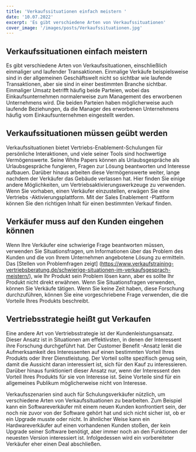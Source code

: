 ```yaml
---
title: 'Verkaufssituationen einfach meistern '
date: '10.07.2022'
excerpt: 'Es gibt verschiedene Arten von Verkaufssituationen'
cover_image: '/images/posts/Verkaufssituationen.jpg'
---
```

## Verkaufssituationen einfach meistern

Es gibt verschiedene Arten von Verkaufssituationen, einschließlich einmaliger und laufender Transaktionen. Einmalige Verkäufe beispielsweise sind in der allgemeinen Geschäftswelt nicht so sichtbar wie laufende Transaktionen, aber sie sind in einer bestimmten Branche sichtbar. Einmaliger Umsatz betrifft häufig beide Parteien, wobei das Einkaufsunternehmen normalerweise zum Management des erworbenen Unternehmens wird. Die beiden Parteien haben möglicherweise auch laufende Beziehungen, da die Manager des erworbenen Unternehmens häufig vom Einkaufsunternehmen eingestellt werden.

## Verkaufssituationen müssen geübt werden

Verkaufssituationen bietet Vertriebs-Enablement-Schulungen für persönliche Interaktionen, und viele seiner Tools sind hochwertige Vermögenswerte. Seine White Papers können als Urlaubsgespräche als Urlaubsgespräche fungieren, Fragen zur Lösung beantworten und Interesse aufbauen. Darüber hinaus arbeiten diese Vermögenswerte weiter, lange nachdem der Verkäufer das Gebäude verlassen hat. Hier finden Sie einige andere Möglichkeiten, um Vertriebsaktivierungswerkzeuge zu verwenden. Wenn Sie vorhaben, einen Verkäufer einzustellen, erwägen Sie eine Vertriebs -Aktivierungsplattform. Mit der Sales Enablement -Plattform können Sie den richtigen Inhalt für einen bestimmten Verkauf finden.

## Verkäufer muss auf den Kunden eingehen können

Wenn Ihre Verkäufer eine schwierige Frage beantworten müssen, verwenden Sie Situationsfragen, um Informationen über das Problem des Kunden und die von Ihrem Unternehmen angebotene Lösung zu ermitteln. Das [Stellen von Problemfragen zeigt] (https://www.verkaufstraining-vertriebsberatung.de/schwierige-situationen-im-verkaufsgesprach-meistern/), wie Ihr Produkt sein Problem lösen kann, aber es sollte Ihr Produkt nicht direkt erwähnen. Wenn Sie Situationsfragen verwenden, können Sie Verkäufe tätigen. Wenn Sie keine Zeit haben, diese Forschung durchzuführen, können Sie eine vorgeschriebene Frage verwenden, die die Vorteile Ihres Produkts beschreibt.

## Vertriebsstrategie heißt gut Verkaufen

Eine andere Art von Vertriebsstrategie ist der Kundenleistungsansatz. Dieser Ansatz ist in Situationen am effektivsten, in denen der Interessent ihre Forschung durchgeführt hat. Der Customer Benefit -Ansatz lenkt die Aufmerksamkeit des Interessenten auf einen bestimmten Vorteil Ihres Produkts oder Ihrer Dienstleistung. Der Vorteil sollte spezifisch genug sein, damit die Aussicht daran interessiert ist, sich für den Kauf zu interessieren. Darüber hinaus funktioniert dieser Ansatz nur, wenn der Interessent den Vorteil Ihres Produkts für sie von Interesse ist. Seine Vorteile sind für ein allgemeines Publikum möglicherweise nicht von Interesse.

Verkaufsszenarien sind auch für Schulungsverkäufer nützlich, um verschiedene Arten von Verkaufssituationen zu bearbeiten. Zum Beispiel kann ein Softwareverkäufer mit einem neuen Kunden konfrontiert sein, der noch nie zuvor von der Software gehört hat und sich nicht sicher ist, ob er ein Upgrade musste oder nicht. In ähnlicher Weise kann ein Hardwareverkäufer auf einen vorhandenen Kunden stoßen, der kein Upgrade seiner Software benötigt, aber immer noch an den Funktionen der neuesten Version interessiert ist. Infolgedessen wird ein vorbereiteter Verkäufer eher einen Deal abschließen.
